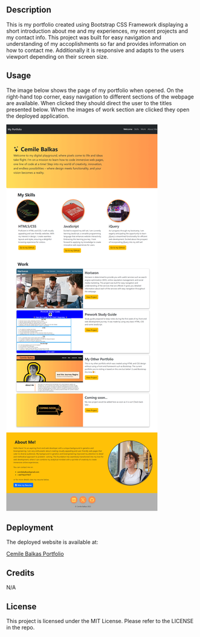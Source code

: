 ## <Bootstrap-Portfolio-Cemile-Balkas>

## Description
This is my portfolio created using Bootstrap CSS Framework displaying a short introduction about me and my experiences, my recent projects and my contact info. This project was built for easy navigation and understanding of my accoplishments so far and provides information on how to contact me. Additionally it is responsive and adapts to the users viewport depending on their screen size.

## Usage
The image below shows the page of my portfolio when opened. On the right-hand top corner, easy navigation to different sections of the webpage are available. When clicked they should direct the user to the titles presented below. When the images of work section are clicked they open the deployed application.

![My bootstrap portfolio screenshot displaying all of its contents](/images/screenshot.png)

## Deployment
The deployed website is available at:

[Cemile Balkas Portfolio](https://cemileblks.github.io/bootstrap-portfolio/)

## Credits
N/A

## License

This project is licensed under the MIT License. Please refer to the LICENSE in the repo.